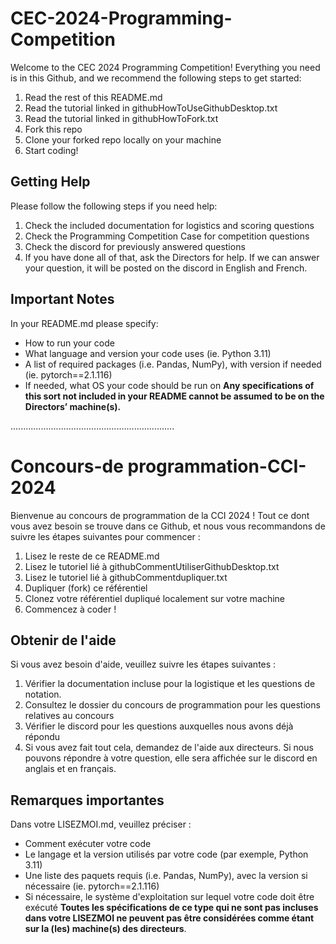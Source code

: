 # CEC-2024-Programming-Competition

Welcome to the CEC 2024 Programming Competition! Everything you need is in this Github, and we recommend the following steps to get started:
1. Read the rest of this README.md
1. Read the tutorial linked in githubHowToUseGithubDesktop.txt 
1. Read the tutorial linked in githubHowToFork.txt
1. Fork this repo
1. Clone your forked repo locally on your machine
1. Start coding!

## Getting Help

Please follow the following steps if you need help:
1. Check the included documentation for logistics and scoring questions
1. Check the Programming Competition Case for competition questions
1. Check the discord for previously answered questions
1. If you have done all of that, ask the Directors for help. If we can answer your question, it will be posted on the discord in English and French.

## Important Notes
In your README.md please specify:
- How to run your code
- What language and version your code uses (ie. Python 3.11)
- A list of required packages (i.e. Pandas, NumPy), with version if needed (ie. pytorch==2.1.116)
- If needed, what OS your code should be run on
**Any specifications of this sort not included in your README cannot be assumed to be on the
Directors’ machine(s).**

.................................................................

# Concours-de programmation-CCI-2024

Bienvenue au concours de programmation de la CCI 2024 ! Tout ce dont vous avez besoin se trouve dans ce Github, et nous vous recommandons de suivre les étapes suivantes pour commencer :
1. Lisez le reste de ce README.md
1. Lisez le tutoriel lié à githubCommentUtiliserGithubDesktop.txt
1. Lisez le tutoriel lié à githubCommentdupliquer.txt
1. Dupliquer (fork) ce référentiel
1. Clonez votre référentiel dupliqué localement sur votre machine
1. Commencez à coder !

## Obtenir de l'aide

Si vous avez besoin d'aide, veuillez suivre les étapes suivantes :
1. Vérifier la documentation incluse pour la logistique et les questions de notation.
1. Consultez le dossier du concours de programmation pour les questions relatives au concours
1. Vérifier le discord pour les questions auxquelles nous avons déjà répondu
1. Si vous avez fait tout cela, demandez de l'aide aux directeurs. Si nous pouvons répondre à votre question, elle sera affichée sur le discord en anglais et en français.

## Remarques importantes
Dans votre LISEZMOI.md, veuillez préciser :
- Comment exécuter votre code
- Le langage et la version utilisés par votre code (par exemple, Python 3.11)
- Une liste des paquets requis (i.e. Pandas, NumPy), avec la version si nécessaire (ie. pytorch==2.1.116)
- Si nécessaire, le système d'exploitation sur lequel votre code doit être exécuté
**Toutes les spécifications de ce type qui ne sont pas incluses dans votre LISEZMOI ne peuvent pas être considérées comme étant sur la (les) machine(s) des directeurs**.
